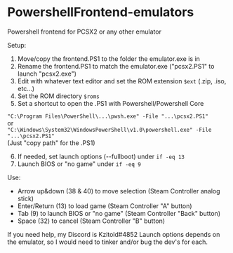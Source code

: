 # PowershellFrontend-emulators
Powershell frontend for PCSX2 or any other emulator

Setup:
1. Move/copy the frontend.PS1 to the folder the emulator.exe is in
2. Rename the frontend.PS1 to match the emulator.exe ("pcsx2.PS1" to launch "pcsx2.exe")
3. Edit with whatever text editor and set the ROM extension `$ext` (.zip, .iso, etc...)
4. Set the ROM directory `$roms`
5. Set a shortcut to open the .PS1 with Powershell/Powershell Core

`"C:\Program Files\PowerShell\...\pwsh.exe" -File "...\pcsx2.PS1"`  
or  
`"C:\Windows\System32\WindowsPowerShell\v1.0\powershell.exe" -File "...\pcsx2.PS1"`  
(Just "copy path" for the .PS1)

6. If needed, set launch options (--fullboot) under `if -eq 13`
7. Launch BIOS or "no game" under `if -eq 9`

Use:
- Arrow up&down (38 & 40) to move selection (Steam Controller analog stick)
- Enter/Return (13) to load game (Steam Controller "A" button)
- Tab (9) to launch BIOS or "no game" (Steam Controller "Back" button)
- Space (32) to cancel (Steam Controller "B" button)

If you need help, my Discord is Kzitold#4852
Launch options depends on the emulator, so I would need to tinker and/or bug the dev's for each.
